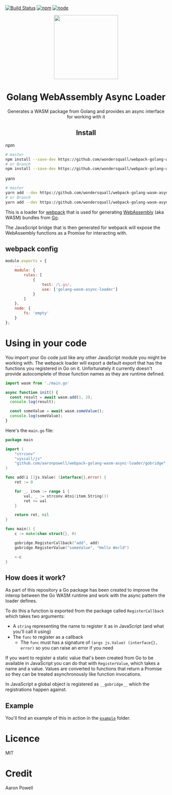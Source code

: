 [![Build Status][build]][build-url]
[![npm][npm]][npm-url]
[![node][node]][node-url]

<div align="center">
  <a href="https://github.com/webpack/webpack">
    <img width="200" height="200"
      src="https://webpack.js.org/assets/icon-square-big.svg">
  </a>
  <h1>Golang WebAssembly Async Loader</h1>
  <p>Generates a WASM package from Golang and provides an async interface for working with it</p>
</div>

<h2 align="center">Install</h2>

npm 
 
```bash
# master
npm install --save-dev https://github.com/wondersquall/webpack-golang-wasm-async-loader
# or Branch
npm install --save-dev https://github.com/wondersquall/webpack-golang-wasm-async-loader#develop
```

yarn

```bash
# master
yarn add --dev https://github.com/wondersquall/webpack-golang-wasm-async-loader
# or Branch
yarn add --dev https://github.com/wondersquall/webpack-golang-wasm-async-loader#feature/macenv

```


This is a loader for [webpack](https://webpack.js.org/) that is used for generating [WebAssembly](https://webassembly.org/) (aka WASM) bundles from [Go](https://golang.org).

The JavaScript bridge that is then generated for webpack will expose the WebAssembly functions as a Promise for interacting with.

## webpack config

```js
module.exports = {
    ...
    module: {
        rules: [
            {
                test: /\.go/,
                use: ['golang-wasm-async-loader']
            }
        ]
    },
    node: {
        fs: 'empty'
    }
};
```

# Using in your code

You import your Go code just like any other JavaScript module you might be working with. The webpack loader will export a default export that has the functions you registered in Go on it. Unfortunately it currently doesn't provide autocomplete of those function names as they are runtime defined.

```js
import wasm from './main.go'

async function init() {
  const result = await wasm.add(1, 2);
  console.log(result);

  const someValue = await wasm.someValue();
  console.log(someValue);
}
```

Here's the `main.go` file:

```go
package main

import (
	"strconv"
	"syscall/js"
	"github.com/aaronpowell/webpack-golang-wasm-async-loader/gobridge"
)

func add(i []js.Value) (interface{},error) {
	ret := 0

	for _, item := range i {
		val, _ := strconv.Atoi(item.String())
		ret += val
	}

	return ret, nil
}

func main() {
	c := make(chan struct{}, 0)

	gobridge.RegisterCallback("add", add)
	gobridge.RegisterValue("someValue", "Hello World")

	<-c
}
```

## How does it work?

As part of this repository a Go package has been created to improve the interop between the Go WASM runtime and work with the async pattern the loader defines.

To do this a function is exported from the package called `RegisterCallback` which takes two arguments:

* A `string` representing the name to register it as in JavaScript (and what you'll call it using)
* The `func` to register as a callback
  * The `func` must has a signature of `(args js.Value) (interface{}, error)` so you can raise an error if you need

If you want to register a static value that's been created from Go to be available in JavaScript you can do that with `RegisterValue`, which takes a name and a value. Values are converted to functions that return a Promise so they can be treated asynchronously like function invocations.

In JavaScript a global object is registered as `__gobridge__` which the registrations happen against.

## Example

You'll find an example of this in action in the [`example`](https://github.com/aaronpowell/webpack-golang-wasm-async-loader/tree/master/example) folder.

# Licence

MIT

# Credit

Aaron Powell

[build]: https://aaronpowell.visualstudio.com/webpack-golang-wasm-async-loader/_apis/build/status/aaronpowell.webpack-golang-wasm-async-loader?branchName=master&label=Built%20on%20Azure%20🐱%E2%80%8D💻
[build-url]: https://aaronpowell.visualstudio.com/webpack-golang-wasm-async-loader/_build/latest?definitionId=16?branchName=master

[npm]: https://img.shields.io/npm/v/golang-wasm-async-loader.svg
[npm-url]: https://npmjs.com/package/golang-wasm-async-loader

[node]: https://img.shields.io/node/v/golang-wasm-async-loader.svg
[node-url]: https://nodejs.org